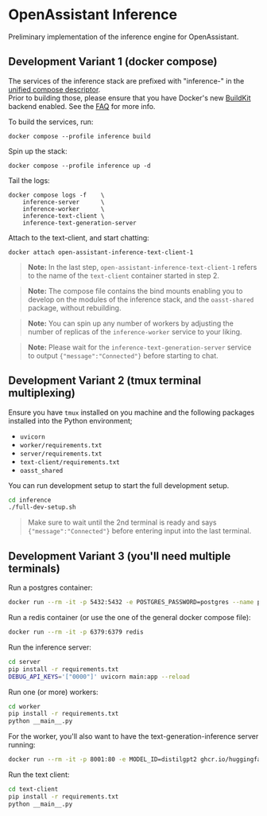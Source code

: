 # OpenAssistant Inference

Preliminary implementation of the inference engine for OpenAssistant.

## Development Variant 1 (docker compose)

The services of the inference stack are prefixed with "inference-" in the
[unified compose descriptor](../docker-compose.yaml). <br/> Prior to building
those, please ensure that you have Docker's new
[BuildKit](https://docs.docker.com/build/buildkit/) backend enabled. See the
[FAQ](https://projects.laion.ai/Open-Assistant/docs/faq#enable-dockers-buildkit-backend)
for more info.

To build the services, run:

```shell
docker compose --profile inference build
```

Spin up the stack:

```shell
docker compose --profile inference up -d
```

Tail the logs:

```shell
docker compose logs -f    \
    inference-server      \
    inference-worker      \
    inference-text-client \
    inference-text-generation-server
```

Attach to the text-client, and start chatting:

```shell
docker attach open-assistant-inference-text-client-1
```

> **Note:** In the last step, `open-assistant-inference-text-client-1` refers to
> the name of the `text-client` container started in step 2.

> **Note:** The compose file contains the bind mounts enabling you to develop on
> the modules of the inference stack, and the `oasst-shared` package, without
> rebuilding.

> **Note:** You can spin up any number of workers by adjusting the number of
> replicas of the `inference-worker` service to your liking.

> **Note:** Please wait for the `inference-text-generation-server` service to
> output `{"message":"Connected"}` before starting to chat.

## Development Variant 2 (tmux terminal multiplexing)

Ensure you have `tmux` installed on you machine and the following packages
installed into the Python environment;

- `uvicorn`
- `worker/requirements.txt`
- `server/requirements.txt`
- `text-client/requirements.txt`
- `oasst_shared`

You can run development setup to start the full development setup.

```bash
cd inference
./full-dev-setup.sh
```

> Make sure to wait until the 2nd terminal is ready and says
> `{"message":"Connected"}` before entering input into the last terminal.

## Development Variant 3 (you'll need multiple terminals)

Run a postgres container:

```bash
docker run --rm -it -p 5432:5432 -e POSTGRES_PASSWORD=postgres --name postgres postgres
```

Run a redis container (or use the one of the general docker compose file):

```bash
docker run --rm -it -p 6379:6379 redis
```

Run the inference server:

```bash
cd server
pip install -r requirements.txt
DEBUG_API_KEYS='["0000"]' uvicorn main:app --reload
```

Run one (or more) workers:

```bash
cd worker
pip install -r requirements.txt
python __main__.py
```

For the worker, you'll also want to have the text-generation-inference server
running:

```bash
docker run --rm -it -p 8001:80 -e MODEL_ID=distilgpt2 ghcr.io/huggingface/text-generation-inference
```

Run the text client:

```bash
cd text-client
pip install -r requirements.txt
python __main__.py
```
